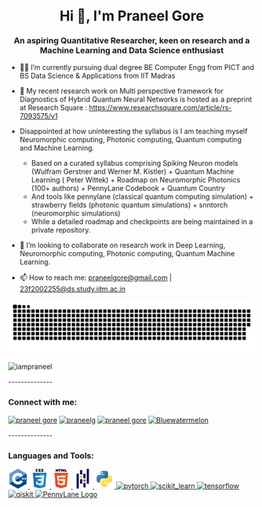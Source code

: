 <h1 align="center">Hi 👋, I'm Praneel Gore</h1>
<h3 align="center">An aspiring Quantitative Researcher, keen on research and a Machine Learning and Data Science enthusiast</h3>

- 🧑‍🎓 I’m currently pursuing dual degree BE Computer Engg from PICT and BS Data Science & Applications from IIT Madras
- 🔭 My recent research work on Multi perspective framework for Diagnostics of Hybrid Quantum Neural Networks is hosted as a preprint at Research Square : https://www.researchsquare.com/article/rs-7093575/v1

- Disappointed at how uninteresting the syllabus is I am teaching myself Neuromorphic computing, Photonic computing, Quantum computing and Machine Learning.
  - Based on a curated syllabus comprising Spiking Neuron models (Wulfram Gerstner and Werner M. Kistler) + Quantum Machine Learning ( Peter Wittek) + Roadmap on Neuromorphic Photonics (100+ authors) + PennyLane Codebook + Quantum Country
  - And tools like pennylane (classical quantum computing simulation) + strawberry fields (photonic quantum simulations) + snntorch (neuromorphic simulations)
  - While a detailed roadmap and checkpoints are being maintained in a private repository.
  
- 👯 I’m looking to collaborate on research work in Deep Learning, Neuromorphic computing, Photonic computing, Quantum Machine Learning.
- 📫 How to reach me: praneelgore@gmail.com | 23f2002255@ds.study.iitm.ac.in


<picture>
  <source media="(prefers-color-scheme: dark)" srcset="https://raw.githubusercontent.com/IAmPraneel/IAmPraneel/output/github-snake-dark.svg" />
  <source media="(prefers-color-scheme: light)" srcset="https://raw.githubusercontent.com/IAmPraneel/IAmPraneel/output/github-snake.svg" />
  <img alt="github-snake" src="https://raw.githubusercontent.com/IAmPraneel/IAmPraneel/output/github-snake.svg" />
</picture>


<p align="left"> <img src="https://komarev.com/ghpvc/?username=iampraneel&label=Profile%20views&color=0e75b6&style=flat" alt="iampraneel" /> </p>
--------------
<h3 align="left">Connect with me:</h3>
<p align="left">
<a href="https://linkedin.com/in/praneel-gore-5886a328a" target="blank"><img align="center" src="https://raw.githubusercontent.com/rahuldkjain/github-profile-readme-generator/master/src/images/icons/Social/linked-in-alt.svg" alt="praneel gore" height="30" width="40" /></a>
<a href="https://kaggle.com/praneelg" target="blank"><img align="center" src="https://raw.githubusercontent.com/rahuldkjain/github-profile-readme-generator/master/src/images/icons/Social/kaggle.svg" alt="praneelg" height="30" width="40" /></a>
<a href="https://codeforces.com/profile/Praneel_G" target="blank"><img align="center" src="https://raw.githubusercontent.com/rahuldkjain/github-profile-readme-generator/master/src/images/icons/Social/codeforces.svg" alt="praneel gore" height="30" width="40" /></a>
<a href="https://www.leetcode.com/Bluewatermelon" target="blank"><img align="center" src="https://raw.githubusercontent.com/rahuldkjain/github-profile-readme-generator/master/src/images/icons/Social/leet-code.svg" alt="Bluewatermelon" height="30" width="40" /></a>
</p>
--------------
<h3 align="left">Languages and Tools:</h3>
<p align="left"> <a href="https://www.w3schools.com/cpp/" target="_blank" rel="noreferrer"> <img src="https://raw.githubusercontent.com/devicons/devicon/master/icons/cplusplus/cplusplus-original.svg" alt="cplusplus" width="40" height="40"/> </a> <a href="https://www.w3schools.com/css/" target="_blank" rel="noreferrer"> <img src="https://raw.githubusercontent.com/devicons/devicon/master/icons/css3/css3-original-wordmark.svg" alt="css3" width="40" height="40"/> </a> <a href="https://www.w3.org/html/" target="_blank" rel="noreferrer"> <img src="https://raw.githubusercontent.com/devicons/devicon/master/icons/html5/html5-original-wordmark.svg" alt="html5" width="40" height="40"/> </a> <a href="https://pandas.pydata.org/" target="_blank" rel="noreferrer"> <img src="https://raw.githubusercontent.com/devicons/devicon/2ae2a900d2f041da66e950e4d48052658d850630/icons/pandas/pandas-original.svg" alt="pandas" width="40" height="40"/> </a> <a href="https://www.python.org" target="_blank" rel="noreferrer"> <img src="https://raw.githubusercontent.com/devicons/devicon/master/icons/python/python-original.svg" alt="python" width="40" height="40"/> </a> <a href="https://pytorch.org/" target="_blank" rel="noreferrer"> <img src="https://www.vectorlogo.zone/logos/pytorch/pytorch-icon.svg" alt="pytorch" width="40" height="40"/> </a> <a href="https://scikit-learn.org/" target="_blank" rel="noreferrer"> <img src="https://upload.wikimedia.org/wikipedia/commons/0/05/Scikit_learn_logo_small.svg" alt="scikit_learn" width="40" height="40"/> </a> <a href="https://www.tensorflow.org" target="_blank" rel="noreferrer"> <img src="https://www.vectorlogo.zone/logos/tensorflow/tensorflow-icon.svg" alt="tensorflow" width="40" height="40"/> </a>  <a href="https://docs.quantum.ibm.com/" target="_blank" rel="noreferrer"> <img src="https://encrypted-tbn0.gstatic.com/images?q=tbn:ANd9GcSiEI4Bu0HjAQkn3a_PSgb9WbaXkS5YnFj_1g&s" alt="qiskit" width="40" height="40"/> </a>
 <a href="https://pennylane.ai/" target="_blank" rel="noreferrer">
  <img src="https://upload.wikimedia.org/wikipedia/commons/3/3a/PennyLane_logo.svg" alt="PennyLane Logo" width="40" height="40">
</a>


</p>
